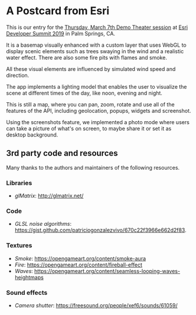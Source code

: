# A Postcard from Esri

This is our entry for the [Thursday, March 7th Demo Theater session](https://www.esri.com/en-us/about/events/devsummit/agenda/agenda) at [Esri Developer Summit 2019](https://www.esri.com/en-us/about/events/devsummit/overview) in Palm Springs, CA.

It is a basemap visually enhanced with a custom layer that uses WebGL to display scenic elements such as trees swaying in the wind and a realistic water effect.
There are also some fire pits with flames and smoke.

All these visual elements are influenced by simulated wind speed and direction.

The app implements a lighting model that enables the user to visualize the scene at different times of the day, like noon, evening and night.

This is still a map, where you can pan, zoom, rotate and use all of the features of the API, including geolocation, popups, widgets and screenshot.

Using the screenshots feature, we implemented a photo mode where users can take a picture of what's on screen, to maybe share it or set it as desktop background.

## 3rd party code and resources

Many thanks to the authors and maintainers of the following resources.

### Libraries

 - *glMatrix*: http://glmatrix.net/

### Code

 - *GLSL noise algorithms*: https://gist.github.com/patriciogonzalezvivo/670c22f3966e662d2f83.

### Textures

 - *Smoke*: https://opengameart.org/content/smoke-aura
 - *Fire*: https://opengameart.org/content/fireball-effect
 - *Waves*: https://opengameart.org/content/seamless-looping-waves-heightmaps

### Sound effects

 - *Camera shutter*: https://freesound.org/people/xef6/sounds/61059/
